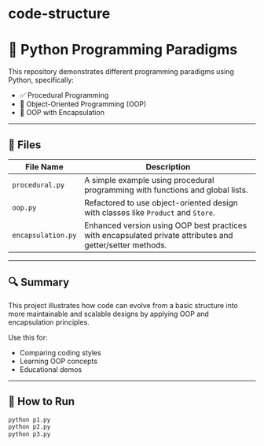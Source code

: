 # code-structure

# 🧠 Python Programming Paradigms

This repository demonstrates different programming paradigms using Python, specifically:

- ✅ Procedural Programming
- 🧱 Object-Oriented Programming (OOP)
- 🔐 OOP with Encapsulation

---

## 📁 Files

| File Name         | Description |
|-------------------|-------------|
| `procedural.py`   | A simple example using procedural programming with functions and global lists. |
| `oop.py`          | Refactored to use object-oriented design with classes like `Product` and `Store`. |
| `encapsulation.py`| Enhanced version using OOP best practices with encapsulated private attributes and getter/setter methods. |

---

## 🔍 Summary

This project illustrates how code can evolve from a basic structure into more maintainable and scalable designs by applying OOP and encapsulation principles.

Use this for:

- Comparing coding styles
- Learning OOP concepts
- Educational demos

---

## 🚀 How to Run

```bash
python p1.py
python p2.py
python p3.py
